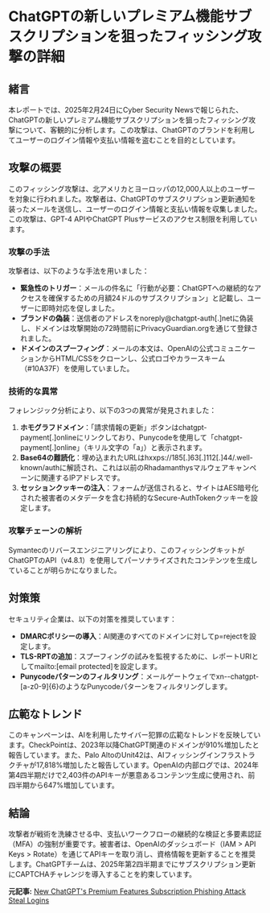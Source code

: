 # ChatGPTの新しいプレミアム機能サブスクリプションを狙ったフィッシング攻撃の詳細

## 緒言

本レポートでは、2025年2月24日にCyber Security Newsで報じられた、ChatGPTの新しいプレミアム機能サブスクリプションを狙ったフィッシング攻撃について、客観的に分析します。この攻撃は、ChatGPTのブランドを利用してユーザーのログイン情報や支払い情報を盗むことを目的としています。

## 攻撃の概要

このフィッシング攻撃は、北アメリカとヨーロッパの12,000人以上のユーザーを対象に行われました。攻撃者は、ChatGPTのサブスクリプション更新通知を装ったメールを送信し、ユーザーのログイン情報と支払い情報を収集しました。この攻撃は、GPT-4 APIやChatGPT Plusサービスのアクセス制限を利用しています。

### 攻撃の手法

攻撃者は、以下のような手法を用いました：

- **緊急性のトリガー**：メールの件名に「行動が必要：ChatGPTへの継続的なアクセスを確保するための月額24ドルのサブスクリプション」と記載し、ユーザーに即時対応を促しました。
- **ブランドの偽装**：送信者のアドレスをnoreply@chatgpt-auth[.]netに偽装し、ドメインは攻撃開始の72時間前にPrivacyGuardian.orgを通じて登録されました。
- **ドメインのスプーフィング**：メールの本文は、OpenAIの公式コミュニケーションからHTML/CSSをクローンし、公式ロゴやカラースキーム（#10A37F）を使用していました。

### 技術的な異常

フォレンジック分析により、以下の3つの異常が発見されました：

1. **ホモグラフドメイン**：「請求情報の更新」ボタンはchatgpt-payment[.]onlineにリンクしており、Punycodeを使用して「chatgpt-pаyment[.]online」（キリル文字の「а」）と表示されます。
2. **Base64の難読化**：埋め込まれたURLはhxxps://185[.]63[.]112[.]44/.well-known/authに解読され、これは以前のRhadamanthysマルウェアキャンペーンに関連するIPアドレスです。
3. **セッションクッキーの注入**：フォームが送信されると、サイトはAES暗号化された被害者のメタデータを含む持続的なSecure-AuthTokenクッキーを設定します。

### 攻撃チェーンの解析

Symantecのリバースエンジニアリングにより、このフィッシングキットがChatGPTのAPI（v4.8.1）を使用してパーソナライズされたコンテンツを生成していることが明らかになりました。

## 対策策

セキュリティ企業は、以下の対策を推奨しています：

- **DMARCポリシーの導入**：AI関連のすべてのドメインに対してp=rejectを設定します。
- **TLS-RPTの追加**：スプーフィングの試みを監視するために、レポートURIとしてmailto:[email protected]を設定します。
- **Punycodeパターンのフィルタリング**：メールゲートウェイでxn--chatgpt-[a-z0-9]{6}のようなPunycodeパターンをフィルタリングします。

## 広範なトレンド

このキャンペーンは、AIを利用したサイバー犯罪の広範なトレンドを反映しています。CheckPointは、2023年以降ChatGPT関連のドメインが910%増加したと報告しています。また、Palo AltoのUnit42は、AIフィッシングインフラストラクチャが17,818%増加したと報告しています。OpenAIの内部ログでは、2024年第4四半期だけで2,403件のAPIキーが悪意あるコンテンツ生成に使用され、前四半期から647%増加しています。

## 結論

攻撃者が戦術を洗練させる中、支払いワークフローの継続的な検証と多要素認証（MFA）の強制が重要です。被害者は、OpenAIのダッシュボード（IAM > API Keys > Rotate）を通じてAPIキーを取り消し、資格情報を更新することを推奨します。ChatGPTチームは、2025年第2四半期までにサブスクリプション更新にCAPTCHAチャレンジを導入することを約束しています。

**元記事:** [New ChatGPT's Premium Features Subscription Phishing Attack Steal Logins](https://cybersecuritynews.com/phishing-attack-chatgpts-premium/)
